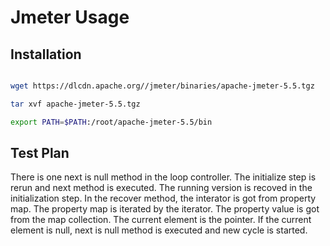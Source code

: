 # Jmeter Usage

## Installation

```sh

wget https://dlcdn.apache.org//jmeter/binaries/apache-jmeter-5.5.tgz

tar xvf apache-jmeter-5.5.tgz

export PATH=$PATH:/root/apache-jmeter-5.5/bin

```

## Test Plan

There is one next is null method in the loop controller. The initialize step is rerun and next method is executed. The running version is recoved in the initialization step. In the recover method, the interator is got from property map. The property map is iterated by the iterator. The property value is got from the map collection. The current element is the pointer. If the current element is null, next is null method is executed and new cycle is started. 